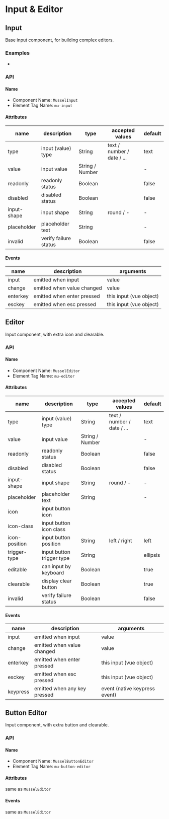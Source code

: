 # Input & Editor



## Input

Base input component, for building complex editors.



### Examples

-



### API

#### Name

* Component Name:  `MusselInput`
* Element Tag Name:  `mu-input`



#### Attributes

| name        | description           | type            | accepted values            | default |
| ----------- | --------------------- | --------------- | -------------------------- | ------- |
| type        | input (value) type    | String          | text / number / date / ... | text    |
| value       | input value           | String / Number |                            | -       |
| readonly    | readonly status       | Boolean         |                            | false   |
| disabled    | disabled status       | Boolean         |                            | false   |
| input-shape | input shape           | String          | round / -                  | -       |
| placeholder | placeholder text      | String          |                            | -       |
| invalid     | verify failure status | Boolean         |                            | false   |



#### Events

| name     | description                | arguments               |
| -------- | -------------------------- | ----------------------- |
| input    | emitted when input         | value                   |
| change   | emitted when value changed | value                   |
| enterkey | emitted when enter pressed | this input (vue object) |
| esckey   | emitted when esc pressed   | this input (vue object) |



## Editor

Input component, with extra icon and clearable.



### API

#### Name

* Component Name:  `MusselEditor`
* Element Tag Name:  `mu-editor`



#### Attributes

| name          | description               | type            | accepted values            | default  |
| ------------- | ------------------------- | --------------- | -------------------------- | -------- |
| type          | input (value) type        | String          | text / number / date / ... | text     |
| value         | input value               | String / Number |                            | -        |
| readonly      | readonly status           | Boolean         |                            | false    |
| disabled      | disabled status           | Boolean         |                            | false    |
| input-shape   | input shape               | String          | round / -                  | -        |
| placeholder   | placeholder text          | String          |                            | -        |
| icon          | input button icon         |                 |                            |          |
| icon-class    | input button icon class   |                 |                            |          |
| icon-position | input button position     | String          | left / right               | left     |
| trigger-type  | input button trigger type | String          |                            | ellipsis |
| editable      | can input by keyboard     | Boolean         |                            | true     |
| clearable     | display clear button      | Boolean         |                            | true     |
| invalid       | verify failure status     | Boolean         |                            | false    |



#### Events

| name     | description                  | arguments                     |
| -------- | ---------------------------- | ----------------------------- |
| input    | emitted when input           | value                         |
| change   | emitted when value changed   | value                         |
| enterkey | emitted when enter pressed   | this input (vue object)       |
| esckey   | emitted when esc pressed     | this input (vue object)       |
| keypress | emitted when any key pressed | event (native keypress event) |



## Button Editor

Input component, with extra button and clearable.



### API

#### Name

* Component Name:  `MusselButtonEditor`
* Element Tag Name:  `mu-button-editor`



#### Attributes

same as `MusselEditor`



#### Events

same as `MusselEditor`

